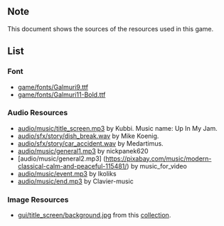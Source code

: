 ## Note
This document shows the sources of the resources used in this game.

## List
### Font
- [game/fonts/Galmuri9.ttf](https://quiple.dev/galmuri)
- [game/fonts/Galmuri11-Bold.ttf](https://quiple.dev/galmuri)

### Audio Resources
- [audio/music/title_screen.mp3](https://soundcloud.com/kubbi/up-in-my-jam-all-of-a-sudden) by Kubbi. Music name: Up In My Jam.
- [audio/sfx/story/dish_break.wav](https://soundbible.com/1761-Glass-Breaking.html) by Mike Koenig.
- [audio/sfx/story/car_accident.wav](https://freesound.org/people/Medartimus/sounds/217542/) by Medartimus.
- [audio/music/general1.mp3](https://pixabay.com/music/modern-classical-peaceful-piano-background-music-218762/) by nickpanek620
- [audio/music/general2.mp3] (https://pixabay.com/music/modern-classical-calm-and-peaceful-115481/) by music_for_video
- [audio/music/event.mp3](https://pixabay.com/music/elevator-music-jazz-lounge-elevator-music-332339/) by lkoliks
- [audio/music/end.mp3](https://pixabay.com/music/modern-classical-calm-morning-piano-music-376371/) by Clavier-music

### Image Resources
- [gui/title_screen/background.jpg](https://lemmasoft.renai.us/forums/download/file.php?id=38913&mode=view) from this [collection](https://lemmasoft.renai.us/forums/viewtopic.php?t=17302).